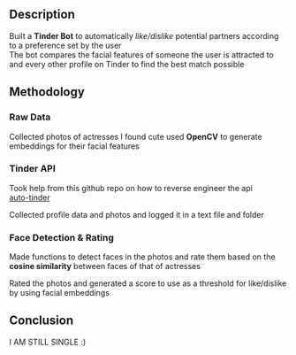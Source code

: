 ## Description
Built a **Tinder Bot** to automatically *like/dislike* potential partners according to a preference set by the user\
The bot compares the facial features of someone the user is attracted to and every other profile on Tinder to find the best match possible



## Methodology
### Raw Data
Collected photos of actresses I found cute used **OpenCV** to generate embeddings for their facial features

### Tinder API
Took help from this github repo on how to reverse engineer the api\
[auto-tinder](https://github.com/joelbarmettlerUZH/auto-tinder)

Collected profile data and photos and logged it in a text file and folder

### Face Detection & Rating
Made functions to detect faces in the photos and rate them based on the **cosine similarity** between faces of that of actresses

Rated the photos and generated a score to use as a threshold for like/dislike by using facial embeddings

## Conclusion
I AM STILL SINGLE :)
